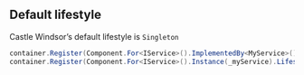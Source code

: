## Default lifestyle

Castle Windsor’s default lifestyle is `Singleton`

```csharp
container.Register(Component.For<IService>().ImplementedBy<MyService>()); // implicit Singleton
container.Register(Component.For<IService>().Instance(_myService).LifestyleSingleton()); // explicit Singleton
```
